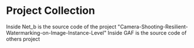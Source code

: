 # Project Collection
Inside Net_b is the source code of the project "Camera-Shooting-Resilient-Watermarking-on-Image-Instance-Level"
Inside GAF is the source code of others project
